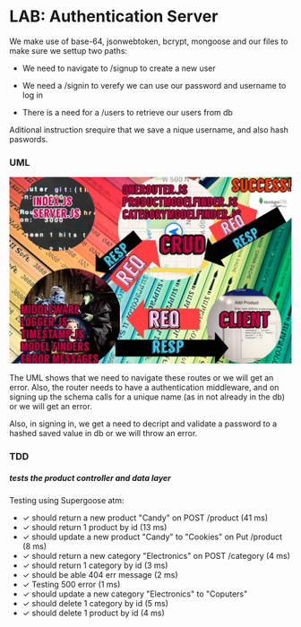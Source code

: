 # LAB: Authentication Server

We make use of base-64, jsonwebtoken, bcrypt, mongoose and our files to make sure we settup two paths: 

- We need to navigate to /signup to create a new user

- We need a /signin to verefy we can use our password and username to log in

- There is a need for a /users to retrieve our users from db

Aditional instruction srequire that we save a nique username, and also hash paswords.

### UML

![UML](https://github.com/401Repo/expressRouter/blob/main/UML.jpg?raw=true)

The UML shows that we need to navigate these routes or we will get an error. Also, the router needs to have a authentication middleware, and on signing up the schema calls for a unique name (as in not already in the db) or we will get an error.

Also, in signing in, we get a need to decript and validate a password to a hashed saved value in db or we will throw an error.

### TDD

#####  tests the product controller and data layer
  
  Testing using Supergoose atm:
  
-    ✓ should return a new product "Candy" on POST /product (41 ms)
-    ✓ should return 1 product by id (13 ms)
-    ✓ should update a new product "Candy" to "Cookies" on Put /product (8 ms)
-    ✓ should return a new category "Electronics" on POST /category (4 ms)
-    ✓ should return 1 category by id (3 ms)
-    ✓ should be able 404 err message (2 ms)
-    ✓ Testing 500 error (1 ms)
-    ✓ should update a new category "Electronics" to "Coputers" 
-    ✓ should delete 1 category by id (5 ms)
-    ✓ should delete 1 product by id (4 ms)



